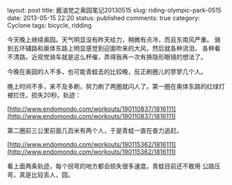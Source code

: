 layout: post
title: 酱油党之奥园笔记20130515
slug: riding-olympic-park-0515
date: 2013-05-15 22:20
status: published
comments: true
category: Cyclone
tags: bicycle, ridding

今天晚上继续奥园。天气明显没有昨天给力，稍微有点冷，而且东南风严重。
骑到五环辅路和奥体东路上明显感觉到迎面吹来的大风，然后就各种流泪，
各种看不清路。近视党骑车就是这么杯催，弄得我再一次有换隐形眼镜的想法了。

今晚在奥园的人不多，也可能青蛙去的比较晚，反正刷圈儿的寥寥几个人。

晚上时间不多，来不及多刷，努力刷了两圈就闪人了。第一圈在奥体东路的红绿灯被拦住，损失20秒。轨迹：

[http://www.endomondo.com/workouts/190110837/1816111](http://www.endomondo.com/workouts/190110837/1816111)

第二圈前三公里前面几百米有两个人，于是青蛙一直在奋力追赶。

[http://www.endomondo.com/workouts/190115362/1816111](http://www.endomondo.com/workouts/190115362/1816111)

看上面两条轨迹，每个拐弯的地方都会损失很多速度。青蛙目前还不敢用
公路压弯，真是比较丢人，囧。
